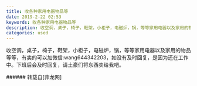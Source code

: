 ```yaml
---
title: 收各种家用电器物品等
date: 2019-2-22 02:53
keywords: 收各种家用电器物品等
description: 收空调，桌子，椅子，鞋架，小柜子，电磁炉，锅，等等家用电器以及家用的物品等等，有卖的可以加微信:wang644342203，如没有及时回复，是因为还在工作中。下班后会及时回复，请土豪们将东西卖给我吧。
categories: used
---
```

<td class="t_f" id="postmessage_3088924">

收空调，桌子，椅子，鞋架，小柜子，电磁炉，锅，等等家用电器以及家用的物品等等，有卖的可以加微信:wang644342203，如没有及时回复，是因为还在工作中。下班后会及时回复，请土豪们将东西卖给我吧。<br/>
</td>
###### 转载自[菲龙网]